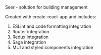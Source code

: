 Seer - solution for building management

Created with create-react-app and includes:
1. ESLint and code formatting integration
2. Router integration
3. Redux integration
4. Saga integration
5. MUI and styled components integration
